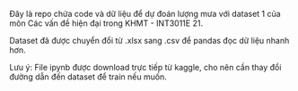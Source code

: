 Đây là repo chứa code và dữ liệu để dự đoán lượng mưa với dataset 1 của môn Các vấn đề hiện đại trong KHMT  - INT3011E 21.

Dataset đã được chuyển đổi từ .xlsx sang .csv để pandas đọc dữ liệu nhanh hơn.

Lưu ý: File ipynb được download trực tiếp từ kaggle, cho nên cần thay đổi đường dẫn đến dataset để train nếu muốn.